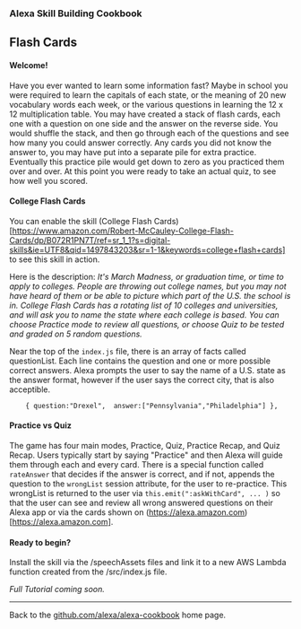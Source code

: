 
### Alexa Skill Building Cookbook
## Flash Cards <a id="title"></a>


#### Welcome! <a id="intro"></a>

Have you ever wanted to learn some information fast?
Maybe in school you were required to learn the capitals of each state, or the meaning of 20 new vocabulary words each week, or the various questions in learning the 12 x 12 multiplication table.
You may have created a stack of flash cards, each one with a question on one side and the answer on the reverse side.
You would shuffle the stack, and then go through each of the questions and see how many you could answer correctly.
Any cards you did not know the answer to, you may have put into a separate pile for extra practice.
Eventually this practice pile would get down to zero as you practiced them over and over.
At this point you were ready to take an actual quiz, to see how well you scored.

#### College Flash Cards
You can enable the skill (College Flash Cards)[https://www.amazon.com/Robert-McCauley-College-Flash-Cards/dp/B072R1PN7T/ref=sr_1_1?s=digital-skills&ie=UTF8&qid=1497843203&sr=1-1&keywords=college+flash+cards]
to see this skill in action.

Here is the description:
*It's March Madness, or graduation time, or time to apply to colleges.
People are throwing out college names, but you may not have heard of them or be able to picture which part of the U.S. the school is in. College Flash Cards has a rotating list of 10 colleges and universities, and will ask you to name the state where each college is based. You can choose Practice mode to review all questions, or choose Quiz to be tested and graded on 5 random questions.*

Near the top of the ```index.js``` file, there is an array of facts called questionList.
Each line contains the question and one or more possible correct answers.
Alexa prompts the user to say the name of a U.S. state as the answer format, however if the user says the correct city, that is also acceptible.


```
    { question:"Drexel",  answer:["Pennsylvania","Philadelphia"] },
```

#### Practice vs Quiz

The game has four main modes, Practice, Quiz, Practice Recap, and Quiz Recap.
Users typically start by saying "Practice" and then Alexa will guide them through each and every card.
There is a special function called ```rateAnswer``` that decides if the answer is correct, and if not, appends the question to the ```wrongList``` session attribute, for the user to re-practice.
This wrongList is returned to the user via ```this.emit(":askWithCard", ... )``` so that the user can see and review all wrong answered questions on their Alexa app or via the cards shown on (https://alexa.amazon.com)[https://alexa.amazon.com].

#### Ready to begin?
Install the skill via the /speechAssets files and link it to a new AWS Lambda function created from the /src/index.js file.

*Full Tutorial coming soon.*


<hr />

Back to the [github.com/alexa/alexa-cookbook](https://github.com/alexa/alexa-cookbook) home page.

